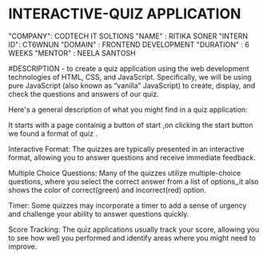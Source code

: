 # INTERACTIVE-QUIZ APPLICATION

"COMPANY": CODTECH IT SOLTIONS
"NAME"  : RITIKA SONER
"INTERN ID": CT6WNUN
"DOMAIN" : FRONTEND DEVELOPMENT
"DURATION" : 6 WEEKS
"MENTOR" : NEELA SANTOSH


#DESCRIPTION - to create a quiz application using the web development technologies of HTML, CSS, and JavaScript. Specifically, we will be using pure JavaScript (also known as “vanilla” JavaScript) to create, display, and check the questions and answers of our quiz. 

Here's a general description of what you might find in a  quiz application:

It starts with a page containig a button of start ,on clicking the start button we found a format of quiz .

Interactive Format: The quizzes are typically presented in an interactive format, allowing you to answer questions and receive immediate feedback.

Multiple Choice Questions: Many of the quizzes utilize multiple-choice questions, where you select the correct answer from a list of options,,it also shows the color of correct(green) and incorrect(red) option.

Timer: Some quizzes may incorporate a timer to add a sense of urgency and challenge your ability to answer questions quickly.

Score Tracking: The quiz applications usually track your score, allowing you to see how well you performed and identify areas where you might need to improve.
